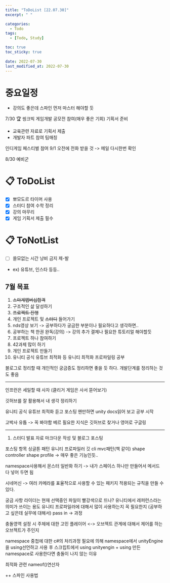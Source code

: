 ```yaml
---
title: "ToDoList [22.07.30]"
excerpt: " "

categories:
  - Todo
tags:
  - [Todo, Study]

toc: true
toc_sticky: true
 
date: 2022-07-30
last_modified_at: 2022-07-30
---
```


# 중요일정

- 강의도 좋은데 스파인 먼저 마스터 해야할 듯

7/30 🏆 씽크빅 게임개발 공모전 참여(매우 좋은 기회)
기획서 준비
- 교육관련 자료로 기획서 제출
- 개발자 파트 참여 팀매칭

인디게임 페스티벌 참여
9/1 오전에 전화 받을 것 -> 메일 다시한번 확인

8/30 예비군

# 📋 ToDoList  

- [x] 뽀모도르 타이머 사용
- [x] 스터디 참여 수학 정리
- [x] 강의 마무리
- [x] 게임 기획서 제출 필수
  
# 📋 ToNotList  

- [ ] 쓸모없는 시간 낭비 금지 제-발
- ex) 유튜브, 인스타 등등..

## 7월 목표  

1. ~~스마게맵버십합격~~
2. 구조적인 삶 달성하기
3. ~~프로젝트 진행~~
4. 개인 프로젝트 및 ~~스터디~~ 들어가기
5. nds영상 보기 -> 공부하다가 궁금한 부분이나 필요하다고 생각하면..
6. 공부하는 책 한권 완독(강의) -> 강의 추가 결제나 필요한 튜토리얼 해야할듯
7. 프로젝트 하나 참여하기
8. 42과제 많이 하기
9. 개인 프로젝트 만들기
10. 유니티 공식 유튜브 최적화 등 유니티 최적화 프로파일링 공부

블로그로 정리할 때 개인적인 궁금증도 정리하면 좋을 듯 하다.
개발단계를 정리하는 것도 좋음

---

인프런은 세일할 때 사자
(클리거 게임은 사서 뜯어보기)

깃허브를 잘 활용해서 내 생각 정리하기

유니티 공식 유튜브 최적화 듣고 포스팅
왠만하면 unity docs읽어 보고 공부 시작

고박사 유튭 -> 꼭 봐야함 
베르
필요한 지식은 깃허브로 찾거나 영어로 구글링

---

1. 스터디 발표 자료 마크다운 작성 및 블로그 포스팅

포스팅 항목
싱글톤 패턴
유니티 프로파일러
깃 cli 
mvc패턴(책 같이)
shape controller
shape profile -> 매우 좋은 기능인듯..

namespace사용해서 몬스터 일반화 하기 -> 내가 스페이스 하나만 만들어서 메서드 다 넣어 두면 됨

시네머신
-> 여러 카메라를 표율적으로 사용할 수 있는 패키지 
적용되는 규칙을 만들 수 있다.

궁금 사항 라이더는 현재 선택중인 파일이 빨강색으로 뜨나?
유니티에서 레퍼런스라는 의미가 쓰이는 용도
유니티 프로파일러에 대해서 많이 사용하는지 꼭 필요한지
(공부하고 싶은데 실무에 대해서)
pass in -> 과정

충돌영역 설정 시 주체에 대한 고민 
플레이어 <-> 오브젝트 관계에 대해서
제어를 하는 오브젝트가 주인지

namespace 중첩에 대한 c#의 처리과정
필요에 의해 namespace에서 unityEngine을 using선언하고 사용 후
스크립트에서 using unityengin + using 만든 namespace로 사용한다면
충돌이 나지 않는 이유

최적화 관련 nameof()연산자

++ 스파인 사용법